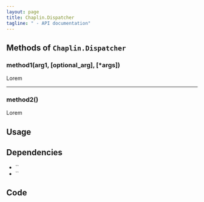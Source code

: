 ```yaml
---
layout: page
title: Chaplin.Dispatcher
tagline: " - API documentation"
---
```


## Methods of `Chaplin.Dispatcher`

### method1(arg1, [optional_arg], [*args])
Lorem

-------------------

### method2()
Lorem



## Usage




## Dependencies
- ``
- ``


## Code
<pre><code class="coffeescript">
</code></pre>
